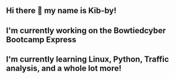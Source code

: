 ## Hi there 👋 my name is Kib-by!
## I'm currently working on the Bowtiedcyber Bootcamp Express
## I'm currently learning Linux, Python, Traffic analysis, and a whole lot more!
<!--
**Kib-by/Kib-by** is a ✨ _special_ ✨ repository because its `README.md` (this file) appears on your GitHub profile.

Here are some ideas to get you started:

- 🔭 I’m currently working on the Bowtiedcyber Bootcamp Express
- 🌱 I’m currently learning ...
- 👯 I’m looking to collaborate on ...
- 🤔 I’m looking for help with ...
- 💬 Ask me about ...
- 📫 How to reach me: ...
- 😄 Pronouns: ...
- ⚡ Fun fact: ...
-->
